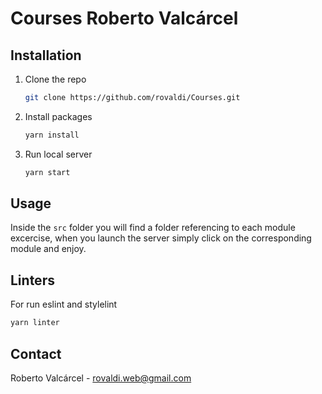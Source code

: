 # Courses Roberto Valcárcel

## Installation

1. Clone the repo
   ```sh
   git clone https://github.com/rovaldi/Courses.git
   ```
2. Install packages
   ```sh
   yarn install
   ```
3. Run local server
   ```sh
   yarn start
   ```

## Usage

Inside the `src` folder you will find a folder referencing to each module excercise, when you launch the server simply click on the corresponding module and enjoy.

## Linters

For run eslint and stylelint

```sh
yarn linter
```

## Contact

Roberto Valcárcel - rovaldi.web@gmail.com
